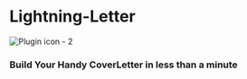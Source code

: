 # Lightning-Letter

![Plugin icon - 2](https://user-images.githubusercontent.com/74419288/187084855-983ab053-fe00-4ad6-b31a-d1e488a792ac.png)

### Build Your Handy CoverLetter in less than a minute
